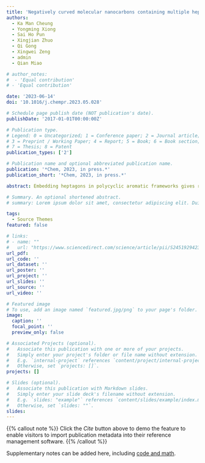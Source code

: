 ```yaml
---
title: 'Negatively curved molecular nanocarbons containing multiple heptagons are enabled by the Scholl reactions of macrocyclic precursors'
authors:
  - Ka Man Cheung
  - Yongming Xiong
  - Sai Ho Pun
  - Xingjian Zhuo
  - Qi Gong
  - Xingwei Zeng
  - admin
  - Qian Miao

# author_notes:
#  - 'Equal contribution'
# - 'Equal contribution'

date: '2023-06-14'
doi: '10.1016/j.chempr.2023.05.028'

# Schedule page publish date (NOT publication's date).
publishDate: '2017-01-01T00:00:00Z'

# Publication type.
# Legend: 0 = Uncategorized; 1 = Conference paper; 2 = Journal article;
# 3 = Preprint / Working Paper; 4 = Report; 5 = Book; 6 = Book section;
# 7 = Thesis; 8 = Patent
publication_types: ['2']

# Publication name and optional abbreviated publication name.
publication: '*Chem, 2023, in press.*'
publication_short: '*Chem, 2023, in press.*'

abstract: Embedding heptagons in polycyclic aromatic frameworks gives rise to negatively curved molecular nanocarbons, which not only are key fragments of long-sought-after carbon schwarzites but also bring new opportunities to explore unprecedented nanocarbons with interesting properties. This study demonstrates the Scholl reactions of macrocyclic precursors as a general strategy for synthesizing negatively curved molecular nanocarbons containing different numbers of heptagons. The π-backbones containing multiple heptagons are significantly curved and rigid, as revealed by density functional theory calculations and X-ray crystallography. Some of these negatively curved π-backbones are interlocked through both face-to-face and edge-to-face π-π interactions in the crystals. Such unusual π-π interactions have enabled a p-type organic semiconductor, although its hole mobility in the field effect transistors is limited by the amorphous nature of the vacuum-deposited films.

# Summary. An optional shortened abstract.
# summary: Lorem ipsum dolor sit amet, consectetur adipiscing elit. Duis posuere tellus ac convallis placerat. Proin tincidunt magna sed ex sollicitudin condimentum.

tags:
  - Source Themes
featured: false

# links:
# - name: ""
#   url: "https://www.sciencedirect.com/science/article/pii/S2451929423002607"
url_pdf: 
url_code: ''
url_dataset: ''
url_poster: ''
url_project: ''
url_slides: ''
url_source: ''
url_video: ''

# Featured image
# To use, add an image named `featured.jpg/png` to your page's folder.
image:
  caption: ''
  focal_point: ''
  preview_only: false

# Associated Projects (optional).
#   Associate this publication with one or more of your projects.
#   Simply enter your project's folder or file name without extension.
#   E.g. `internal-project` references `content/project/internal-project/index.md`.
#   Otherwise, set `projects: []`.
projects: []

# Slides (optional).
#   Associate this publication with Markdown slides.
#   Simply enter your slide deck's filename without extension.
#   E.g. `slides: "example"` references `content/slides/example/index.md`.
#   Otherwise, set `slides: ""`.
slides:
---
```



{{% callout note %}}
Click the _Cite_ button above to demo the feature to enable visitors to import publication metadata into their reference management software.
{{% /callout %}}

Supplementary notes can be added here, including [code and math](https://wowchemy.com/docs/content/writing-markdown-latex/).
